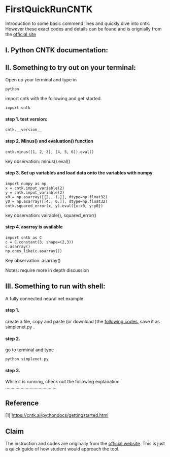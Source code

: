 # FirstQuickRunCNTK
Introduction to some basic commend lines and quickly dive into cntk. However these exact codes and details can be found and is orignially from the [official site](https://cntk.ai/pythondocs/gettingstarted.html)

## I. Python CNTK documentation:

## II. Something to try out on your terminal:
Open up your terminal and type in
```
python
```
import cntk with the following and get started.
```
import cntk
```
#### step 1. test version:
```
cntk.__version__
```
#### step 2. Minus() and evaluation() function
```
cntk.minus([1, 2, 3], [4, 5, 6]).eval()
```
key observation: minus().eval()

#### step 3. Set up variables and load data onto the variables with numpy
```
import numpy as np
x = cntk.input_variable(2)
y = cntk.input_variable(2)
x0 = np.asarray([[2., 1.]], dtype=np.float32)
y0 = np.asarray([[4., 6.]], dtype=np.float32)
cntk.squared_error(x, y).eval({x:x0, y:y0})
```
key observation: vairable(), squared_error()

#### step 4. asarray is available
```
import cntk as C
c = C.constant(3, shape=(2,3))
c.asarray()
np.ones_like(c.asarray())
```
Key observation: asarray()

Notes: require more in depth discussion

## III. Something to run with shell:
A fully connected neural net example
 
#### step 1. 
create a file, copy and paste (or download )the [following codes](simplenet.py), save it as simplenet.py .


#### step 2. 
go to terminal and type 
```
python simplenet.py
```

#### step 3.
While it is running, check out the following explanation
........................................


## Reference
[1] https://cntk.ai/pythondocs/gettingstarted.html
## Claim
The instruction and codes are originally from the [official website](https://cntk.ai/pythondocs/).
This is just a quick guide of how student would approach the tool.

